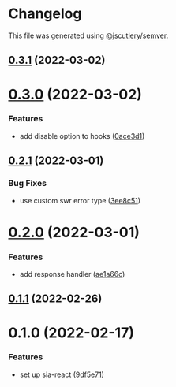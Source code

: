 # Changelog

This file was generated using [@jscutlery/semver](https://github.com/jscutlery/semver).

## [0.3.1](https://github.com/SiaFoundation/web/compare/sia-react-0.3.0...sia-react-0.3.1) (2022-03-02)



# [0.3.0](https://github.com/SiaFoundation/web/compare/sia-react-0.2.1...sia-react-0.3.0) (2022-03-02)


### Features

* add disable option to hooks ([0ace3d1](https://github.com/SiaFoundation/web/commit/0ace3d1c503982aefc72f986f8c1c777096b6358))



## [0.2.1](https://github.com/SiaFoundation/web/compare/sia-react-0.2.0...sia-react-0.2.1) (2022-03-01)


### Bug Fixes

* use custom swr error type ([3ee8c51](https://github.com/SiaFoundation/web/commit/3ee8c5154b2783c2ace68344065b7fca610d0c68))



# [0.2.0](https://github.com/SiaFoundation/web/compare/sia-react-0.1.1...sia-react-0.2.0) (2022-03-01)


### Features

* add response handler ([ae1a66c](https://github.com/SiaFoundation/web/commit/ae1a66c138cd0e9cb65c6f82f5a2cdda4adf5a8d))



## [0.1.1](https://github.com/SiaFoundation/web/compare/sia-react-0.1.0...sia-react-0.1.1) (2022-02-26)



# 0.1.0 (2022-02-17)


### Features

* set up sia-react ([9df5e71](https://github.com/SiaFoundation/web/commit/9df5e719b74383d5fbe92ff2aa626aed434869d0))
